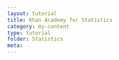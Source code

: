 ```yaml
---
layout: tutorial
title: Khan Academy for Statistics
category: my-content
type: tutorial
folder: Statistics
meta:
---
```

